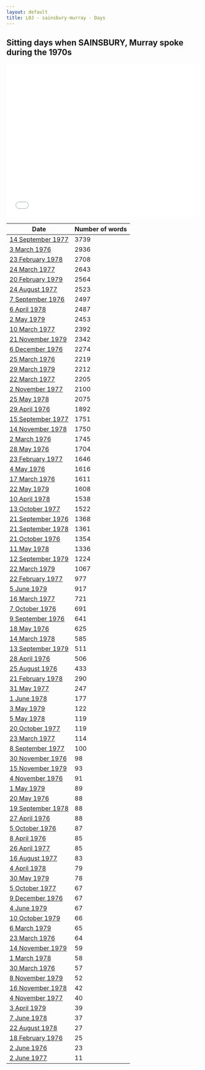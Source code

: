 ```yaml
---
layout: default
title: L0J - sainsbury-murray - Days
---
```

## Sitting days when SAINSBURY, Murray spoke during the 1970s

<iframe width="100%" height="400" frameborder="0" scrolling="no" src="//plot.ly/~wragge/1057.embed"></iframe>

| Date | Number of words |
|--------------|----------------|
|[14 September 1977](https://historichansard.net/hofreps/1977/19770914_reps_30_hor106/)|3739|
|[3 March 1976](https://historichansard.net/hofreps/1976/19760303_reps_30_hor98/)|2936|
|[23 February 1978](https://historichansard.net/hofreps/1978/19780223_reps_31_hor108/)|2708|
|[24 March 1977](https://historichansard.net/hofreps/1977/19770324_reps_30_hor104/)|2643|
|[20 February 1979](https://historichansard.net/hofreps/1979/19790220_reps_31_hor113/)|2564|
|[24 August 1977](https://historichansard.net/hofreps/1977/19770824_reps_30_hor106/)|2523|
|[7 September 1976](https://historichansard.net/hofreps/1976/19760907_reps_30_hor100/)|2497|
|[6 April 1978](https://historichansard.net/hofreps/1978/19780406_reps_31_hor108/)|2487|
|[2 May 1979](https://historichansard.net/hofreps/1979/19790502_reps_31_hor114/)|2453|
|[10 March 1977](https://historichansard.net/hofreps/1977/19770310_reps_30_hor104/)|2392|
|[21 November 1979](https://historichansard.net/hofreps/1979/19791121_reps_31_hor116/)|2342|
|[6 December 1976](https://historichansard.net/hofreps/1976/19761206_reps_30_hor102/)|2274|
|[25 March 1976](https://historichansard.net/hofreps/1976/19760325_reps_30_hor98/)|2219|
|[29 March 1979](https://historichansard.net/hofreps/1979/19790329_REPS_31_HoR113/)|2212|
|[22 March 1977](https://historichansard.net/hofreps/1977/19770322_reps_30_hor104/)|2205|
|[2 November 1977](https://historichansard.net/hofreps/1977/19771102_reps_30_hor107/)|2100|
|[25 May 1978](https://historichansard.net/hofreps/1978/19780525_reps_31_hor109/)|2075|
|[29 April 1976](https://historichansard.net/hofreps/1976/19760429_reps_30_hor99/)|1892|
|[15 September 1977](https://historichansard.net/hofreps/1977/19770915_reps_30_hor106/)|1751|
|[14 November 1978](https://historichansard.net/hofreps/1978/19781114_reps_31_hor112/)|1750|
|[2 March 1976](https://historichansard.net/hofreps/1976/19760302_reps_30_hor98/)|1745|
|[28 May 1976](https://historichansard.net/hofreps/1976/19760528_reps_30_hor99/)|1704|
|[23 February 1977](https://historichansard.net/hofreps/1977/19770223_reps_30_hor103/)|1646|
|[4 May 1976](https://historichansard.net/hofreps/1976/19760504_reps_30_hor99/)|1616|
|[17 March 1976](https://historichansard.net/hofreps/1976/19760317_reps_30_hor98/)|1611|
|[22 May 1979](https://historichansard.net/hofreps/1979/19790522_reps_31_hor114/)|1608|
|[10 April 1978](https://historichansard.net/hofreps/1978/19780410_reps_31_hor108/)|1538|
|[13 October 1977](https://historichansard.net/hofreps/1977/19771013_reps_30_hor107/)|1522|
|[21 September 1976](https://historichansard.net/hofreps/1976/19760921_reps_30_hor100/)|1368|
|[21 September 1978](https://historichansard.net/hofreps/1978/19780921_reps_31_hor110/)|1361|
|[21 October 1976](https://historichansard.net/hofreps/1976/19761021_reps_30_hor101/)|1354|
|[11 May 1978](https://historichansard.net/hofreps/1978/19780511_reps_31_hor109/)|1336|
|[12 September 1979](https://historichansard.net/hofreps/1979/19790912_reps_31_hor115/)|1224|
|[22 March 1979](https://historichansard.net/hofreps/1979/19790322_reps_31_hor113/)|1067|
|[22 February 1977](https://historichansard.net/hofreps/1977/19770222_reps_30_hor103/)|977|
|[5 June 1979](https://historichansard.net/hofreps/1979/19790605_reps_31_hor114/)|917|
|[16 March 1977](https://historichansard.net/hofreps/1977/19770316_reps_30_hor104/)|721|
|[7 October 1976](https://historichansard.net/hofreps/1976/19761007_reps_30_hor101/)|691|
|[9 September 1976](https://historichansard.net/hofreps/1976/19760909_reps_30_hor100/)|641|
|[18 May 1976](https://historichansard.net/hofreps/1976/19760518_reps_30_hor99/)|625|
|[14 March 1978](https://historichansard.net/hofreps/1978/19780314_reps_31_hor108/)|585|
|[13 September 1979](https://historichansard.net/hofreps/1979/19790913_reps_31_hor115/)|511|
|[28 April 1976](https://historichansard.net/hofreps/1976/19760428_reps_30_hor99/)|506|
|[25 August 1976](https://historichansard.net/hofreps/1976/19760825_reps_30_hor100/)|433|
|[21 February 1978](https://historichansard.net/hofreps/1978/19780221_reps_31_hor108/)|290|
|[31 May 1977](https://historichansard.net/hofreps/1977/19770531_reps_30_hor105/)|247|
|[1 June 1978](https://historichansard.net/hofreps/1978/19780601_reps_31_hor109/)|177|
|[3 May 1979](https://historichansard.net/hofreps/1979/19790503_reps_31_hor114/)|122|
|[5 May 1978](https://historichansard.net/hofreps/1978/19780505_reps_31_hor109/)|119|
|[20 October 1977](https://historichansard.net/hofreps/1977/19771020_reps_30_hor107/)|119|
|[23 March 1977](https://historichansard.net/hofreps/1977/19770323_reps_30_hor104/)|114|
|[8 September 1977](https://historichansard.net/hofreps/1977/19770908_reps_30_hor106/)|100|
|[30 November 1976](https://historichansard.net/hofreps/1976/19761130_reps_30_hor102/)|98|
|[15 November 1979](https://historichansard.net/hofreps/1979/19791115_reps_31_hor116/)|93|
|[4 November 1976](https://historichansard.net/hofreps/1976/19761104_reps_30_hor101/)|91|
|[1 May 1979](https://historichansard.net/hofreps/1979/19790501_reps_31_hor114/)|89|
|[20 May 1976](https://historichansard.net/hofreps/1976/19760520_reps_30_hor99/)|88|
|[19 September 1978](https://historichansard.net/hofreps/1978/19780919_reps_31_hor110/)|88|
|[27 April 1976](https://historichansard.net/hofreps/1976/19760427_reps_30_hor99/)|88|
|[5 October 1976](https://historichansard.net/hofreps/1976/19761005_reps_30_hor101/)|87|
|[8 April 1976](https://historichansard.net/hofreps/1976/19760408_reps_30_hor98/)|85|
|[26 April 1977](https://historichansard.net/hofreps/1977/19770426_reps_30_hor105/)|85|
|[16 August 1977](https://historichansard.net/hofreps/1977/19770816_reps_30_hor106/)|83|
|[4 April 1978](https://historichansard.net/hofreps/1978/19780404_reps_31_hor108/)|79|
|[30 May 1979](https://historichansard.net/hofreps/1979/19790530_reps_31_hor114/)|78|
|[5 October 1977](https://historichansard.net/hofreps/1977/19771005_reps_30_hor106/)|67|
|[9 December 1976](https://historichansard.net/hofreps/1976/19761209_reps_30_hor102/)|67|
|[4 June 1979](https://historichansard.net/hofreps/1979/19790604_reps_31_hor114/)|67|
|[10 October 1979](https://historichansard.net/hofreps/1979/19791010_reps_31_hor116/)|66|
|[6 March 1979](https://historichansard.net/hofreps/1979/19790306_reps_31_hor113/)|65|
|[23 March 1976](https://historichansard.net/hofreps/1976/19760323_reps_30_hor98/)|64|
|[14 November 1979](https://historichansard.net/hofreps/1979/19791114_reps_31_hor116/)|59|
|[1 March 1978](https://historichansard.net/hofreps/1978/19780301_reps_31_hor108/)|58|
|[30 March 1976](https://historichansard.net/hofreps/1976/19760330_reps_30_hor98/)|57|
|[8 November 1979](https://historichansard.net/hofreps/1979/19791108_reps_31_hor116/)|52|
|[16 November 1978](https://historichansard.net/hofreps/1978/19781116_reps_31_hor112/)|42|
|[4 November 1977](https://historichansard.net/hofreps/1977/19771104_reps_30_hor107/)|40|
|[3 April 1979](https://historichansard.net/hofreps/1979/19790403_reps_31_hor113/)|39|
|[7 June 1978](https://historichansard.net/hofreps/1978/19780607_reps_31_hor109/)|37|
|[22 August 1978](https://historichansard.net/hofreps/1978/19780822_reps_31_hor110/)|27|
|[18 February 1976](https://historichansard.net/hofreps/1976/19760218_reps_30_hor98/)|25|
|[2 June 1976](https://historichansard.net/hofreps/1976/19760602_reps_30_hor99/)|23|
|[2 June 1977](https://historichansard.net/hofreps/1977/19770602_reps_30_hor105/)|11|
